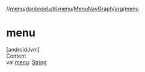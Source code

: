 //[menu](../../../../index.md)/[danbroid.util.menu](../../index.md)/[MenuNavGraph](../index.md)/[arg](index.md)/[menu](menu.md)



# menu  
[androidJvm]  
Content  
val [menu](menu.md): [String](https://kotlinlang.org/api/latest/jvm/stdlib/kotlin/-string/index.html)  



